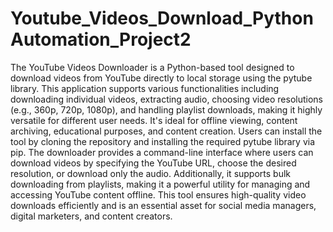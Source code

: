 # Youtube_Videos_Download_PythonAutomation_Project2

The YouTube Videos Downloader is a Python-based tool designed to download videos from YouTube directly to local storage using the pytube library. This application supports various functionalities including downloading individual videos, extracting audio, choosing video resolutions (e.g., 360p, 720p, 1080p), and handling playlist downloads, making it highly versatile for different user needs.
It's ideal for offline viewing, content archiving, educational purposes, and content creation. Users can install the tool by cloning the repository and installing the required pytube library via pip.
The downloader provides a command-line interface where users can download videos by specifying the YouTube URL, choose the desired resolution, or download only the audio. 
Additionally, it supports bulk downloading from playlists, making it a powerful utility for managing and accessing YouTube content offline. This tool ensures high-quality video downloads efficiently and is an essential asset for social media managers, digital marketers, and content creators.
